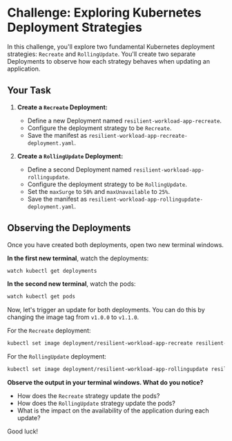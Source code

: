 # Challenge: Exploring Kubernetes Deployment Strategies

In this challenge, you'll explore two fundamental Kubernetes deployment strategies: `Recreate` and `RollingUpdate`. You'll create two separate Deployments to observe how each strategy behaves when updating an application.

## Your Task

1.  **Create a `Recreate` Deployment:**
    *   Define a new Deployment named `resilient-workload-app-recreate`.
    *   Configure the deployment strategy to be `Recreate`.
    *   Save the manifest as `resilient-workload-app-recreate-deployment.yaml`.

2.  **Create a `RollingUpdate` Deployment:**
    *   Define a second Deployment named `resilient-workload-app-rollingupdate`.
    *   Configure the deployment strategy to be `RollingUpdate`.
    *   Set the `maxSurge` to `50%` and `maxUnavailable` to `25%`.
    *   Save the manifest as `resilient-workload-app-rollingupdate-deployment.yaml`.

## Observing the Deployments

Once you have created both deployments, open two new terminal windows.

**In the first new terminal**, watch the deployments:

```bash
watch kubectl get deployments
```

**In the second new terminal**, watch the pods:

```bash
watch kubectl get pods
```

Now, let's trigger an update for both deployments. You can do this by changing the image tag from `v1.0.0` to `v1.1.0`.

For the `Recreate` deployment:

```bash
kubectl set image deployment/resilient-workload-app-recreate resilient-workload-app=alexcfy/resilient-workload-app:v1.1.0
```

For the `RollingUpdate` deployment:

```bash
kubectl set image deployment/resilient-workload-app-rollingupdate resilient-workload-app=alexcfy/resilient-workload-app:v1.1.0
```

**Observe the output in your terminal windows. What do you notice?**

*   How does the `Recreate` strategy update the pods?
*   How does the `RollingUpdate` strategy update the pods?
*   What is the impact on the availability of the application during each update?

Good luck!
